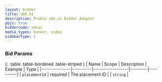 ```yaml
---
layout: bidder
title: VDO.AI
description: Prebid vdo.ai Bidder Adaptor
pbjs: true
biddercode: vdoai
media_types: banner, video
sidebarType: 1
---
```



### Bid Params

{: .table .table-bordered .table-striped }
| Name          | Scope    | Description      | Example | Type     |
|---------------|----------|------------------|---------|----------|
| `placementId` | required | The placement ID |         | `string` |
